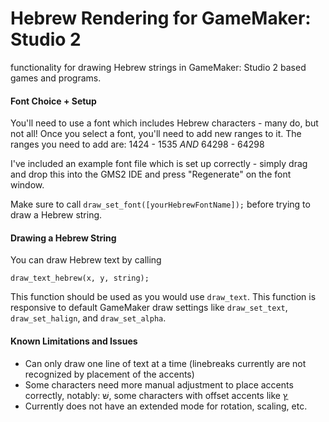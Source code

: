 # Hebrew Rendering for GameMaker: Studio 2
functionality for drawing Hebrew strings in GameMaker: Studio 2 based games and programs.


#### Font Choice + Setup
You'll need to use a font which includes Hebrew characters - many do, but not all!
Once you select a font, you'll need to add new ranges to it.
The ranges you need to add are: 1424 - 1535 *AND* 64298 - 64298

I've included an example font file which is set up correctly - simply drag and drop this into the GMS2 IDE and press "Regenerate" on the font window.

Make sure to call `draw_set_font([yourHebrewFontName]);` before trying to draw a Hebrew string. 

#### Drawing a Hebrew String
You can draw Hebrew text by calling

    draw_text_hebrew(x, y, string);
   
   This function should be used as you would use `draw_text`.
  This function is responsive to default GameMaker draw settings like `draw_set_text`, `draw_set_halign`, and `draw_set_alpha`.
#### Known Limitations and Issues
- Can only draw one line of text at a time (linebreaks currently are not recognized by placement of the accents)
- Some characters need more manual adjustment to place accents correctly, notably: שּׁ, some characters with offset accents like  ץֳ
- Currently does not have an extended mode for rotation, scaling, etc.
